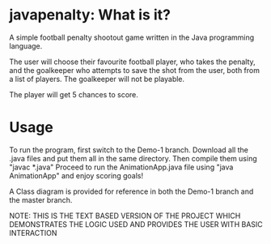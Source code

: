 # javapenalty: What is it?
A simple football penalty shootout game written in the Java programming language.

The user will choose their favourite football player, who takes the penalty, and the goalkeeper who attempts to save the shot from the user, both from a list of players.
The goalkeeper will not be playable.

The player will get 5 chances to score.

# Usage
To run the program, first switch to the Demo-1 branch. Download all the .java files and put them all in the same directory. 
Then compile them using "javac *.java"
Proceed to run the AnimationApp.java file using "java AnimationApp" and enjoy scoring goals!

A Class diagram is provided for reference in both the Demo-1 branch and the master branch.

NOTE: THIS IS THE TEXT BASED VERSION OF THE PROJECT WHICH DEMONSTRATES THE LOGIC USED AND PROVIDES THE USER WITH BASIC INTERACTION
